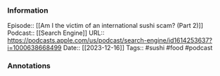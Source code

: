 ### Information

Episode:: [[Am I the victim of an international sushi scam? (Part 2)]]
Podcast:: [[Search Engine]]
URL:: https://podcasts.apple.com/us/podcast/search-engine/id1614253637?i=1000638668499
Date:: [[2023-12-16]]
Tags:: #sushi #food 
#podcast


### Annotations

